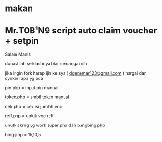 # makan
# Mr.T0B¹N9 script auto claim voucher + setpin  
Salam Manis

donasi lah seiklashnya biar semangat nih


jika ingin fork harap ijin ke sya ( dgenemar123@gmail.com )
hargai dan syukuri apa yg ada

pin.php = input pin manual

token.php = ambil token manual

cek.php = cek isi jumlah voc

reff.php = untuk voc reff

unutk skrng yg work super.php dan bangbing.php

bing.php = 15,10,5 
